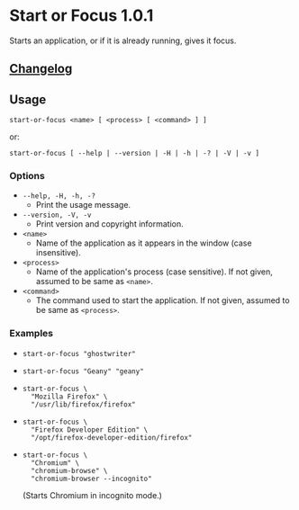 Start or Focus 1.0.1
====================

Starts an application, or if it is already running, gives it focus.


[Changelog]
-----------


Usage
-----

```
start-or-focus <name> [ <process> [ <command> ] ]
```
or:
```
start-or-focus [ --help | --version | -H | -h | -? | -V | -v ]
```

### Options

- `--help, -H, -h, -?`
  - Print the usage message.
- `--version, -V, -v`
  - Print version and copyright information.
- `<name>`
  - Name of the application as it appears in the window (case insensitive).
- `<process>`
  - Name of the application's process (case sensitive). If not given, assumed to
    be same as `<name>`.
- `<command>`
  - The command used to start the application. If not given, assumed to be same
    as `<process>`.

### Examples

- ```
  start-or-focus "ghostwriter"
  ```
- ```
  start-or-focus "Geany" "geany"
  ```
- ```
  start-or-focus \
    "Mozilla Firefox" \
    "/usr/lib/firefox/firefox"
  ```
- ```
  start-or-focus \
    "Firefox Developer Edition" \
    "/opt/firefox-developer-edition/firefox"
  ```
- ```
  start-or-focus \
    "Chromium" \
    "chromium-browse" \
    "chromium-browser --incognito"
  ```
  (Starts Chromium in incognito mode.)


[Changelog]: ./CHANGELOG.md
